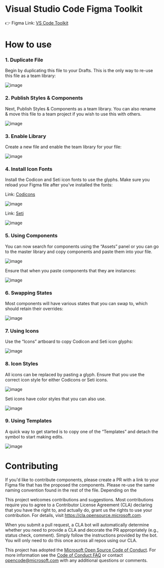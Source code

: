 # Visual Studio Code Figma Toolkit

👉 Figma Link: [VS Code Toolkit](https://aka.ms/vscode-figma)

# How to use

### 1. Duplicate File

Begin by duplicating this file to your Drafts. This is the only way to re-use this file as a team library:

![image](resources/step-1.png)

### 2. Publish Styles & Components

Next, Publish Styles & Components as a team library. You can also rename & move this file to a team project if you wish to use this with others.

![image](resources/step-2.png)

### 3. Enable Library

Create a new file and enable the team library for your file: 

![image](resources/step-3.png)

### 4. Install Icon Fonts

Install the Codicon and Seti icon fonts to use the glyphs. Make sure you reload your Figma file after you’ve installed the fonts:

Link: [Codicons](https://github.com/microsoft/vscode-codicons/blob/master/dist/codicon.ttf)

![image](resources/step-4-1.png)

Link: [Seti](https://github.com/jesseweed/seti-ui/blob/master/styles/_fonts/seti/seti.ttf)

![image](resources/step-4-2.png)

### 5. Using Components
You can now search for components using the “Assets” panel or you can go to the master library and copy components and paste them into your file.

![image](resources/step-5-1.png)

Ensure that when you paste components that they are instances:

![image](resources/step-5-2.png)

### 6. Swapping States

Most components will have various states that you can swap to, which should retain their overrides:

![image](resources/step-6.png)

### 7. Using Icons

Use the “Icons” artboard to copy Codicon and Seti icon glyphs:

![image](resources/step-7.png)

### 8. Icon Styles

All icons can be replaced by pasting a glyph. Ensure that you use the correct icon style for either Codicons or Seti icons.

![image](resources/step-8-1.png)

Seti icons have color styles that you can also use.

![image](resources/step-8-2.png)

### 9. Using Templates

A quick way to get started is to copy one of the “Templates” and detach the symbol to start making edits.

![image](resources/step-9.png)



# Contributing

If you'd like to contribute components, please create a PR with a link to your Figma file that has the proposed the components. Please re-use the same naming convention found in the rest of the file. Depending on the 

This project welcomes contributions and suggestions.  Most contributions require you to agree to a
Contributor License Agreement (CLA) declaring that you have the right to, and actually do, grant us
the rights to use your contribution. For details, visit https://cla.opensource.microsoft.com.

When you submit a pull request, a CLA bot will automatically determine whether you need to provide
a CLA and decorate the PR appropriately (e.g., status check, comment). Simply follow the instructions
provided by the bot. You will only need to do this once across all repos using our CLA.

This project has adopted the [Microsoft Open Source Code of Conduct](https://opensource.microsoft.com/codeofconduct/).
For more information see the [Code of Conduct FAQ](https://opensource.microsoft.com/codeofconduct/faq/) or
contact [opencode@microsoft.com](mailto:opencode@microsoft.com) with any additional questions or comments.
